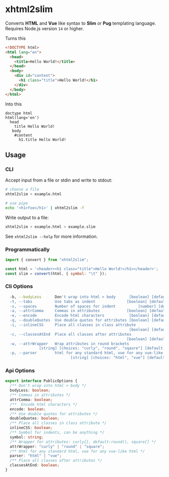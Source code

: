 # xhtml2slim

Converts **HTML** and **Vue** like syntax to **Slim** or **Pug** templating language.  
Requires Node.js version `14` or higher.

Turns this

```html
<!DOCTYPE html>
<html lang="en">
  <head>
    <title>Hello World!</title>
  </head>
  <body>
    <div id="content">
      <h1 class="title">Hello World!</h1>
    </div>
  </body>
</html>
```

Into this

```slim
doctype html
html(lang='en')
  head
    title Hello World!
   body
    #content
      h1.title Hello World!
```

## Usage

### CLI

Accept input from a file or stdin and write to stdout:

```bash
# choose a file
xhtml2slim < example.html

# use pipe
echo '<h1>foo</h1>' | xhtml2slim -f
```

Write output to a file:

```bash
xhtml2slim < example.html > example.slim
```

See `xhtml2slim --help` for more information.

### Programmatically

```js
import { convert } from "xhtml2slim";

const html = '<header><h1 class="title">Hello World!</h1></header>';
const slim = convert(html, { symbol: "\t" });
```

### Cli Options

```bash
  -b, --bodyLess      Don't wrap into html > body      [boolean] [default: true]
  -t, --tabs          Use tabs as indent              [boolean] [default: false]
  -s, --spaces        Number of spaces for indent          [number] [default: 2]
  -a, --attrComma     Commas in attributes            [boolean] [default: false]
  -e, --encode        Encode html characters           [boolean] [default: true]
  -q, --doubleQuotes  Use double quotes for attributes [boolean] [default: true]
  -i, --inlineCSS     Place all classes in class attribute
                                                       [boolean] [default: true]
  -c, --classesAtEnd  Place all classes after attributes
                                                      [boolean] [default: false]
  -w, --attrWrapper   Wrap attributes in round brackets
               [string] [choices: "curly", "round", "sqaure"] [default: "round"]
  -p, --parser        html for any standard html, vue for any vue-like html
                             [string] [choices: "html", "vue"] [default: "html"]
```

### Api Options

```ts
export interface PublicOptions {
  /** Don't wrap into html > body */
  bodyLess: boolean;
  /** Commas in attributes */
  attrComma: boolean;
  /**  Encode html characters */
  encode: boolean;
  /** Use double quotes for attributes */
  doubleQuotes: boolean;
  /** Place all classes in class attribute */
  inlineCSS: boolean;
  /** Symbol for indents, can be anything */
  symbol: string;
  /** Wrapper for attributes: curly{}, default:round(), square[] */
  attrWrapper: "curly" | "round" | "square";
  /** Html for any standard html, vue for any vue-like html */
  parser: "html" | "vue";
  /** Place all classes after attributes */
  classesAtEnd: boolean;
}
```
